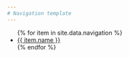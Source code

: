 ```yaml
---
# Navigation template
---
```


<nav>
  <ul>
    {% for item in site.data.navigation %}
      <li>
        <a href="{{ item.link }}"
          {%if page.url == item.link %}class="nav-item-active"{% endif %}>
          {{ item.name }}
        </a>
      </li>
    {% endfor %}
  </ul>
</nav>
